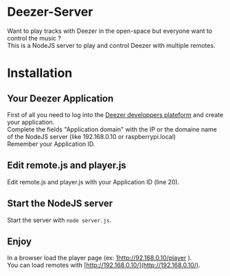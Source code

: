 Deezer-Server
=============

Want to play tracks with Deezer in the open-space but everyone want to control the music ?    
This is a NodeJS server to play and control Deezer with multiple remotes.

Installation
============

Your Deezer Application
---------------

First of all you need to log into the [Deezer developpers plateform](http://developers.deezer.com/) and create your application.   
Complete the fields "Application domain" with the IP or the domaine name of the NodeJS server (like 192.168.0.10 or raspberrypi.local)   
Remember your Application ID.    

Edit remote.js and player.js
----------------------------

Edit remote.js and player.js with your Application ID (line 20).

Start the NodeJS server
-----------------------
Start the server with `node server.js`.

Enjoy
-----
In a browser load the player page (ex: [1http://92.168.0.10/player](http://192.168.0.10/player) ).   
You can load remotes with [http://192.168.0.10/](http://192.168.0.10/).
